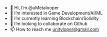 - 👋 Hi, I’m @uMetalooper
- 👀 I’m interested in Game Development/AI/ML
- 🌱 I’m currently learning Blockchain/Solidity
- 💞️ I’m looking to collaborate on Github
- 📫 How to reach me unityloper@gmail.com

<!---
uMetalooper/uMetalooper is a ✨ special ✨ repository because its `README.md` (this file) appears on your GitHub profile.
You can click the Preview link to take a look at your changes.
--->
